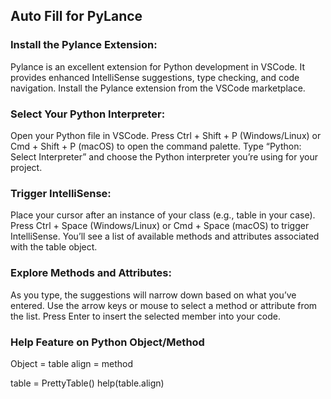 ## Auto Fill for PyLance

### Install the Pylance Extension:
Pylance is an excellent extension for Python development in VSCode. It provides enhanced IntelliSense suggestions, type checking, and code navigation.
Install the Pylance extension from the VSCode marketplace.

### Select Your Python Interpreter:
Open your Python file in VSCode.
Press Ctrl + Shift + P (Windows/Linux) or Cmd + Shift + P (macOS) to open the command palette.
Type “Python: Select Interpreter” and choose the Python interpreter you’re using for your project.

### Trigger IntelliSense:
Place your cursor after an instance of your class (e.g., table in your case).
Press Ctrl + Space (Windows/Linux) or Cmd + Space (macOS) to trigger IntelliSense.
You’ll see a list of available methods and attributes associated with the table object.

### Explore Methods and Attributes:
As you type, the suggestions will narrow down based on what you’ve entered.
Use the arrow keys or mouse to select a method or attribute from the list.
Press Enter to insert the selected member into your code.

### Help Feature on Python Object/Method

Object = table
align = method

table = PrettyTable()
help(table.align)

